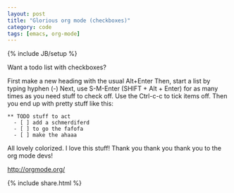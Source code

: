 ```yaml
---
layout: post
title: "Glorious org mode (checkboxes)"
category: code
tags: [emacs, org-mode]
---
```

{% include JB/setup %}

Want a todo list with checkboxes?

First make a new heading with the usual Alt+Enter Then, start a list
by typing hyphen (-) Next, use S-M-Enter (SHIFT + Alt + Enter) for as
many times as you need stuff to check off.  Use the Ctrl-c-c to tick
items off. Then you end up with pretty stuff like this:

    ** TODO stuff to act
      - [ ] add a schmerdiferd
      - [ ] to go the fafofa
      - [ ] make the ahaaa

All lovely colorized. I love this stuff! Thank you thank you thank you
to the org mode devs! 

<a href="http://orgmode.org/" target="_blank">http://orgmode.org/</a>

{% include share.html %}
